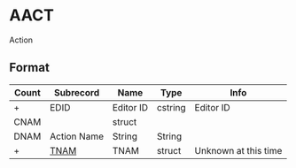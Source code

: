 AACT
====

Action

## Format

Count | Subrecord | Name | Type | Info
------|-------|------|------|-----
+ | EDID | Editor ID | cstring | Editor ID
 | CNAM | | struct |
 | DNAM | Action Name | String | String
+ | [TNAM](Subrecords/TNAM.md) | TNAM | struct | Unknown at this time
